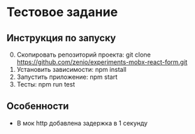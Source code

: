 # Тестовое задание

## Инструкция по запуску
0. Скопировать репозиторий проекта: git clone https://github.com/zenio/experiments-mobx-react-form.git
1. Установить зависимости: npm install
2. Запустить приложение: npm start
3. Тесты: npm run test

## Особенности
- В мок http добавлена задержка в 1 секунду
